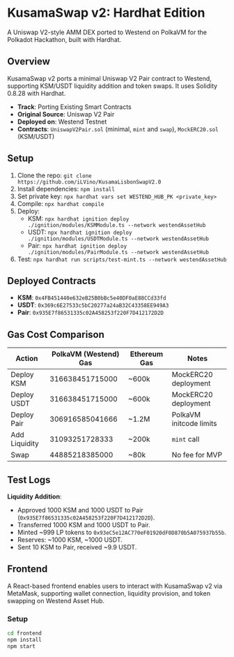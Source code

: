 # KusamaSwap v2: Hardhat Edition
A Uniswap V2-style AMM DEX ported to Westend on PolkaVM for the Polkadot Hackathon, built with Hardhat.

## Overview
KusamaSwap v2 ports a minimal Uniswap V2 Pair contract to Westend, supporting KSM/USDT liquidity addition and token swaps. It uses Solidity 0.8.28 with Hardhat.

- **Track**: Porting Existing Smart Contracts
- **Original Source**: Uniswap V2 Pair
- **Deployed on**: Westend Testnet
- **Contracts**: `UniswapV2Pair.sol` (minimal, `mint` and `swap`), `MockERC20.sol` (KSM/USDT)

## Setup
1. Clone the repo: `git clone https://github.com/iLVino/KusamaLisbonSwapV2.0`
2. Install dependencies: `npm install`
3. Set private key: `npx hardhat vars set WESTEND_HUB_PK <private_key>`
4. Compile: `npx hardhat compile`
5. Deploy:
   - KSM: `npx hardhat ignition deploy ./ignition/modules/KSMModule.ts --network westendAssetHub`
   - USDT: `npx hardhat ignition deploy ./ignition/modules/USDTModule.ts --network westendAssetHub`
   - Pair: `npx hardhat ignition deploy ./ignition/modules/PairModule.ts --network westendAssetHub`
6. Test: `npx hardhat run scripts/test-mint.ts --network westendAssetHub`

## Deployed Contracts
- **KSM**: `0x4FB451440e632eB25B0bBc5e40DF0aE88CCd33fd`
- **USDT**: `0x369c6E27533c5bC20277a24aB32C43358EE949A3`
- **Pair**: `0x935E7f86531335c02A458253f220F7D412172D2D`

## Gas Cost Comparison
| Action            | PolkaVM (Westend) Gas | Ethereum Gas | Notes                       |
|-------------------|-----------------------|--------------|-----------------------------|
| Deploy KSM        | 316638451715000       | ~600k        | MockERC20 deployment        |
| Deploy USDT       | 316638451715000       | ~600k        | MockERC20 deployment        |
| Deploy Pair       | 306916585041666       | ~1.2M        | PolkaVM initcode limits     |
| Add Liquidity     | 31093251728333        | ~200k        | `mint` call                 |
| Swap              | 44885218385000        | ~80k         | No fee for MVP              |

## Test Logs
**Liquidity Addition**:
- Approved 1000 KSM and 1000 USDT to Pair (`0x935E7f86531335c02A458253f220F7D412172D2D`).
- Transferred 1000 KSM and 1000 USDT to Pair.
- Minted ~999 LP tokens to `0x93eC5e12AC770eF01920dF0D870b5A075937b55b`.
- Reserves: ~1000 KSM, ~1000 USDT.
- Sent 10 KSM to Pair, received ~9.9 USDT.

## Frontend
A React-based frontend enables users to interact with KusamaSwap v2 via MetaMask, supporting wallet connection, liquidity provision, and token swapping on Westend Asset Hub.

### Setup
```bash
cd frontend
npm install
npm start